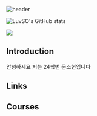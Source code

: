 ![header](https://capsule-render.vercel.app/api?type=Blur&color=gradient&height=300&section=header&text=Have%20a%20Nice%20Day%20🍀)

![LuvSO's GitHub stats](https://github-readme-stats.vercel.app/api?username=LuvSO&count_private=true)

<img src="https://img.shields.io/badge/instagram-#FF0069?style=flat-square&logo=instagram&logoColor=pink"/>

## Introduction
안녕하세요 저는 24학번 문소현입니다

## Links

## Courses
